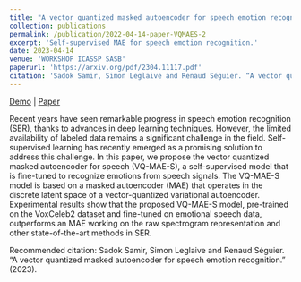 ```yaml
---
title: "A vector quantized masked autoencoder for speech emotion recognition"
collection: publications
permalink: /publication/2022-04-14-paper-VQMAES-2
excerpt: 'Self-supervised MAE for speech emotion recognition.'
date: 2023-04-14
venue: 'WORKSHOP ICASSP SASB'
paperurl: 'https://arxiv.org/pdf/2304.11117.pdf'
citation: 'Sadok Samir, Simon Leglaive and Renaud Séguier. “A vector quantized masked autoencoder for speech emotion recognition.” (2023).'
---
```

[Demo](https://samsad35.github.io/VQ-MAE-Speech/) | [Paper](https://arxiv.org/pdf/2304.11117.pdf)

Recent years have seen remarkable progress in speech emotion recognition (SER), thanks to advances in deep learning techniques. However, the limited availability of labeled data remains a significant challenge in the field. Self-supervised learning has recently emerged as a promising solution to address this challenge. In this paper, we propose the vector quantized masked autoencoder for speech (VQ-MAE-S), a self-supervised model that is fine-tuned to recognize emotions from speech signals. The VQ-MAE-S model is based on a masked autoencoder (MAE) that operates in the discrete latent space of a vector-quantized variational autoencoder. Experimental results show that the proposed VQ-MAE-S model, pre-trained on the VoxCeleb2 dataset and fine-tuned on emotional speech data, outperforms an MAE working on the raw spectrogram representation and other state-of-the-art methods in SER.

Recommended citation: Sadok Samir, Simon Leglaive and Renaud Séguier. “A vector quantized masked autoencoder for speech emotion recognition.” (2023).